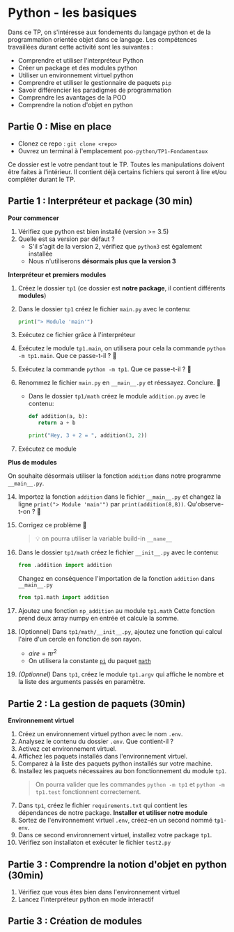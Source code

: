 # Python - les basiques

Dans ce TP, on s'intéresse aux fondements du langage python et de la programmation orientée objet dans ce langage. Les compétences travaillées durant cette activité sont les suivantes : 

- Comprendre et utiliser l'interpréteur Python
- Créer un package et des modules python
- Utiliser un environnement virtuel python
- Comprendre et utiliser le gestionnaire de paquets `pip`
- Savoir différencier les paradigmes de programmation
- Comprendre les avantages de la POO
- Comprendre la notion d'objet en python

## Partie 0 : Mise en place
- Clonez ce repo : `git clone <repo>`
- Ouvrez un terminal à l'emplacement `poo-python/TP1-Fondamentaux`

Ce dossier est le votre pendant tout le TP. Toutes les manipulations doivent être faites à l'intérieur. Il contient déjà certains fichiers qui seront à lire et/ou compléter durant le TP.  

## Partie 1 : Interpréteur et package (30 min)

**Pour commencer**

1. Vérifiez que python est bien installé (version >= 3.5)
1. Quelle est sa version par défaut ?
   - S'il s'agit de la version 2, vérifiez que `python3` est également installée
   - Nous n'utiliserons **désormais plus que la version 3**
     
**Interpréteur et premiers modules**

1. Créez le dossier `tp1` (ce dossier est **notre package**, il contient différents **modules**)
     
1. Dans le dossier `tp1` créez le fichier `main.py` avec le contenu:
      ```python
      print("> Module 'main'")
      ```
1. Exécutez ce fichier grâce à l'interpréteur
1. Exécutez le module `tp1.main`, on utilisera pour cela la commande `python -m tp1.main`. Que ce passe-t-il ? 🚩
1. Exécutez la commande `python -m tp1`. Que ce passe-t-il ? 🚩
1. Renommez le fichier `main.py` en `__main__.py` et réessayez. Conclure. 🚩
     
   - Dans le dossier `tp1/math` créez le module `addition.py` avec le contenu:
      ```python
      def addition(a, b):
         return a + b
      
      print("Hey, 3 + 2 = ", addition(3, 2))
      ```
   
1. Exécutez ce module

**Plus de modules**

On souhaite désormais utiliser la fonction `addition` dans notre programme `__main__.py`.

14. Importez la fonction `addition` dans le fichier `__main__.py` et changez la ligne `print("> Module 'main'")` par `print(addition(8,8))`. Qu'observe-t-on ? 🚩

1. Corrigez ce problème 🚩
   > 💡 on pourra utiliser la variable build-in `__name__`

1. Dans le dossier `tp1/math` créez le fichier `__init__.py` avec le contenu:
   ```python
   from .addition import addition
   ```
   Changez en conséquence l'importation de la fonction `addition` dans `__main__.py` 
   ```python
   from tp1.math import addition
   ```
1. Ajoutez une fonction `np_addition` au module `tp1.math`
   Cette fonction prend deux array numpy en entrée et calcule la somme. 

1. (Optionnel) Dans `tp1/math/__init__.py`, ajoutez une fonction qui calcul l'aire d'un cercle en fonction de son rayon.
   - $aire = \pi r^2$
   - On utilisera la constante [`pi`](https://docs.python.org/3/library/math.html#math.pi) du paquet [`math`](https://docs.python.org/3/library/math.html#math.pi)
1. *(Optionnel)* Dans `tp1`, créez le module `tp1.argv` qui affiche le nombre et la liste des arguments passés en paramètre.

## Partie 2 : La gestion de paquets (30min)

**Environnement virtuel**
1. Créez un environnement virtuel python avec le nom `.env`.
1. Analysez le contenu du dossier `.env`. Que contient-il ?
1. Activez cet environnement virtuel.
1. Affichez les paquets installés dans l'environnement virtuel.
1. Comparez à la liste des paquets python installés sur votre machine.
1. Installez les paquets nécessaires au bon fonctionnement du module `tp1`.
   > On pourra valider que les commandes `python -m tp1` et `python -m tp1.test` fonctionnent correctement.
1. Dans `tp1`, créez le fichier `requirements.txt` qui contient les dépendances de notre package.
**Installer et utiliser notre module**
8. Sortez de l'environnement virtuel `.env`, créez-en un second nommé `tp1-env`.
1. Dans ce second environnement virtuel, installez votre package `tp1`.
1. Vérifiez son installaton et exécuter le fichier `test2.py`

## Partie 3 : Comprendre la notion d'objet en python (30min)

1. Vérifiez que vous êtes bien dans l'environnement virtuel
2. Lancez l'interpréteur python en mode interactif

## Partie 3 : Création de modules 




